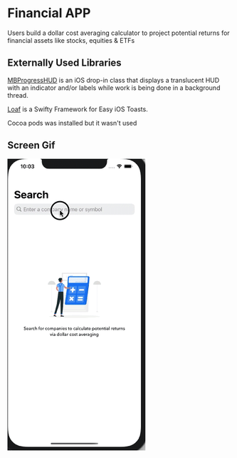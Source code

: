 <h1>Financial APP</h1>

Users build a dollar cost averaging calculator to project potential returns for financial assets like stocks, equities & ETFs </br>

<h2>Externally Used Libraries</h2>



<a href = "https://cocoapods.org/pods/MBProgressHUD">MBProgressHUD</a>  is an iOS drop-in class that displays a translucent HUD with an indicator and/or labels while work is being done in a background thread.</br>

<a href = "https://cocoapods.org/pods/Loaf"> Loaf</a> is a Swifty Framework for Easy iOS Toasts. </br>



Cocoa pods was installed but it wasn't used


<h2>Screen Gif</h2>

![alt text](screen.gif)

